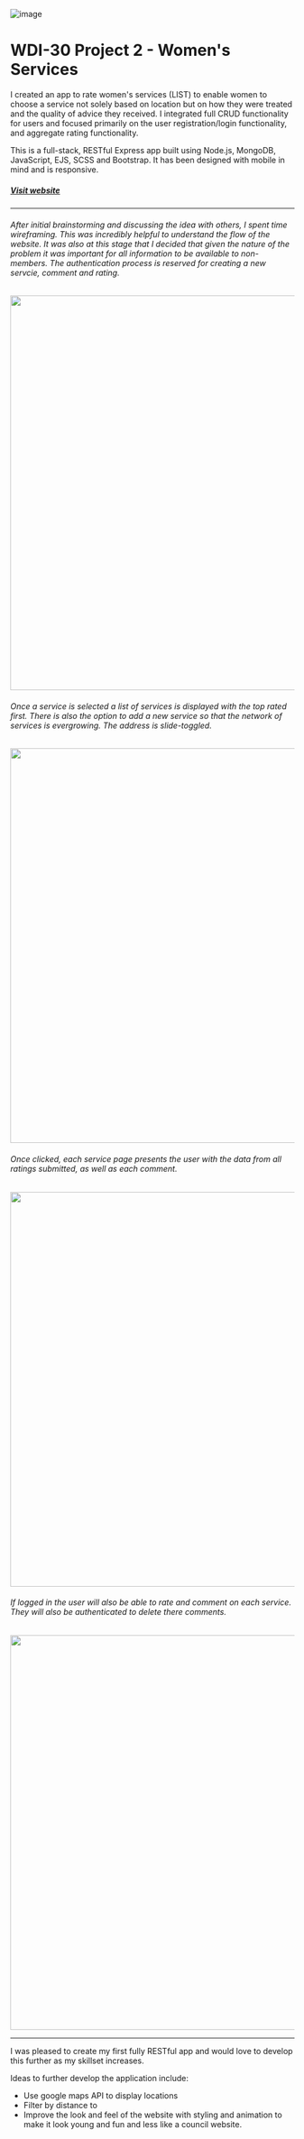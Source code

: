 ![image](https://ga-dash.s3.amazonaws.com/production/assets/logo-9f88ae6c9c3871690e33280fcf557f33.png)

# WDI-30 Project 2 - Women's Services

I created an app to rate women's services (LIST) to enable women to choose a service not solely based on location but on how they were treated and the quality of advice they received. I integrated full CRUD functionality for users and focused primarily on the user registration/login functionality, and aggregate rating functionality.

This is a full-stack, RESTful Express app built using Node.js, MongoDB, JavaScript, EJS, SCSS and Bootstrap. It has been designed with mobile in mind and is responsive.


##### [Visit website](https:/sdqew/)

---

###### After initial brainstorming and discussing the idea with others, I spent time wireframing. This was incredibly helpful to understand the flow of the website. It was also at this stage that I decided that given the nature of the problem it was important for all information to be available to non-members. The authentication process is reserved for creating a new servcie, comment and rating.

<img src="https://i.imgur.com/7XtUfQ8.png" width="700">


######  Once a service is selected a list of services is displayed with the top rated first. There is also the option to add a new service so that the network of services is evergrowing. The address is slide-toggled.

<img src="https://i.imgur.com/WbnqMr2.png" width="700">

###### Once clicked, each service page presents the user with the data from all ratings submitted, as well as each comment.

<img src="https://i.imgur.com/YH4BjU5.png" width="700">

###### If logged in the user will also be able to rate and comment on each service. They will also be authenticated to delete there comments.

<img src="https://i.imgur.com/kRDahCB.png" width="700">

---

I was pleased to create my first fully RESTful app and would love to develop this further as my skillset increases.

Ideas to further develop the application include:

- Use google maps API to display locations
- Filter by distance to
- Improve the look and feel of the website with styling and animation to make it look young and fun and less like a council website.
